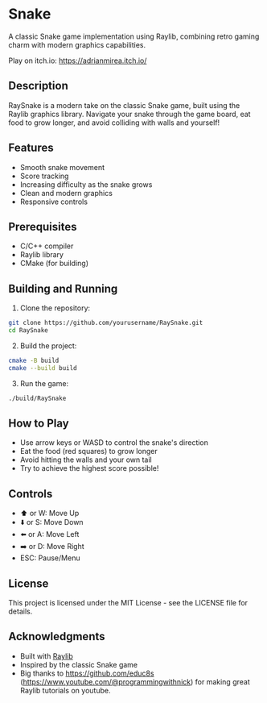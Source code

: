 # Snake

A classic Snake game implementation using Raylib, combining retro gaming charm with modern graphics capabilities.

Play on itch.io: https://adrianmirea.itch.io/

## Description

RaySnake is a modern take on the classic Snake game, built using the Raylib graphics library. Navigate your snake through the game board, eat food to grow longer, and avoid colliding with walls and yourself!

## Features

- Smooth snake movement
- Score tracking
- Increasing difficulty as the snake grows
- Clean and modern graphics
- Responsive controls

## Prerequisites

- C/C++ compiler
- Raylib library
- CMake (for building)

## Building and Running

1. Clone the repository:
```bash
git clone https://github.com/yourusername/RaySnake.git
cd RaySnake
```

2. Build the project:
```bash
cmake -B build
cmake --build build
```

3. Run the game:
```bash
./build/RaySnake
```

## How to Play

- Use arrow keys or WASD to control the snake's direction
- Eat the food (red squares) to grow longer
- Avoid hitting the walls and your own tail
- Try to achieve the highest score possible!

## Controls

- ⬆️ or W: Move Up
- ⬇️ or S: Move Down
- ⬅️ or A: Move Left
- ➡️ or D: Move Right
- ESC: Pause/Menu

## License

This project is licensed under the MIT License - see the LICENSE file for details.


## Acknowledgments

- Built with [Raylib](https://www.raylib.com/)
- Inspired by the classic Snake game
- Big thanks to https://github.com/educ8s (https://www.youtube.com/@programmingwithnick) for making great Raylib tutorials on youtube.
